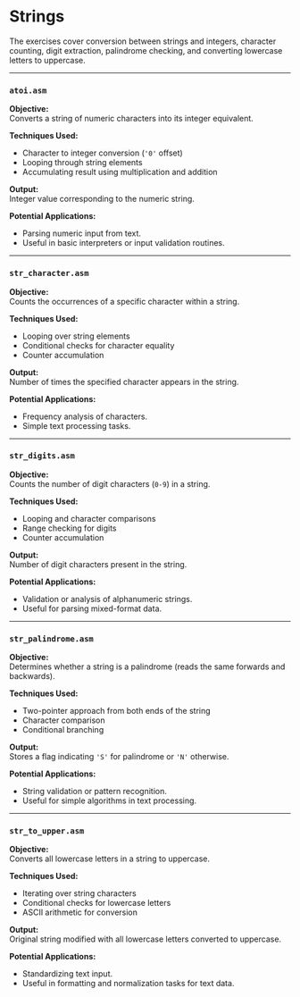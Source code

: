 # Strings

The exercises cover conversion between strings and integers, character counting, digit extraction, palindrome checking, and converting lowercase letters to uppercase.

---

### `atoi.asm`

**Objective:**  
Converts a string of numeric characters into its integer equivalent.

**Techniques Used:**  
- Character to integer conversion (`'0'` offset)  
- Looping through string elements  
- Accumulating result using multiplication and addition  

**Output:**  
Integer value corresponding to the numeric string.

**Potential Applications:**  
- Parsing numeric input from text.  
- Useful in basic interpreters or input validation routines.

---

### `str_character.asm`

**Objective:**  
Counts the occurrences of a specific character within a string.

**Techniques Used:**  
- Looping over string elements  
- Conditional checks for character equality  
- Counter accumulation  

**Output:**  
Number of times the specified character appears in the string.

**Potential Applications:**  
- Frequency analysis of characters.  
- Simple text processing tasks.

---

### `str_digits.asm`

**Objective:**  
Counts the number of digit characters (`0-9`) in a string.

**Techniques Used:**  
- Looping and character comparisons  
- Range checking for digits  
- Counter accumulation  

**Output:**  
Number of digit characters present in the string.

**Potential Applications:**  
- Validation or analysis of alphanumeric strings.  
- Useful for parsing mixed-format data.

---

### `str_palindrome.asm`

**Objective:**  
Determines whether a string is a palindrome (reads the same forwards and backwards).

**Techniques Used:**  
- Two-pointer approach from both ends of the string  
- Character comparison  
- Conditional branching  

**Output:**  
Stores a flag indicating `'S'` for palindrome or `'N'` otherwise.

**Potential Applications:**  
- String validation or pattern recognition.  
- Useful for simple algorithms in text processing.

---

### `str_to_upper.asm`

**Objective:**  
Converts all lowercase letters in a string to uppercase.

**Techniques Used:**  
- Iterating over string characters  
- Conditional checks for lowercase letters  
- ASCII arithmetic for conversion  

**Output:**  
Original string modified with all lowercase letters converted to uppercase.

**Potential Applications:**  
- Standardizing text input.  
- Useful in formatting and normalization tasks for text data.

